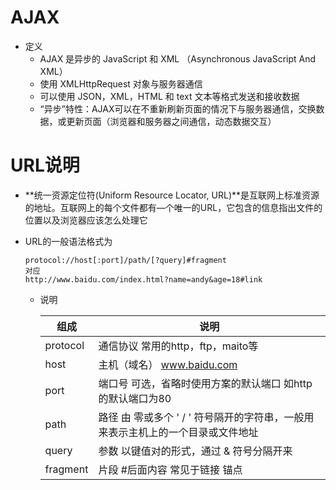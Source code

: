 # AJAX

- 定义
  - AJAX 是异步的 JavaScript 和 XML （Asynchronous JavaScript And XML）
  - 使用 XMLHttpRequest 对象与服务器通信
  - 可以使用 JSON，XML，HTML 和 text 文本等格式发送和接收数据
  - “异步”特性：AJAX可以在不重新刷新页面的情况下与服务器通信，交换数据，或更新页面（浏览器和服务器之间通信，动态数据交互）

# URL说明

- **统一资源定位符(Uniform Resource Locator, URL)**是互联网上标准资源的地址。互联网上的每个文件都有—个唯一的URL，它包含的信息指出文件的位置以及浏览器应该怎么处理它

- URL的一般语法格式为

  ```
  protocol://host[:port]/path/[?query]#fragment
  对应
  http://www.baidu.com/index.html?name=andy&age=18#link
  ```

  - 说明

    | 组成     | 说明                                                         |
    | -------- | ------------------------------------------------------------ |
    | protocol | 通信协议 常用的http，ftp，maito等                            |
    | host     | 主机（域名） www.baidu.com                                   |
    | port     | 端口号 可选，省略时使用方案的默认端口 如http的默认端口为80   |
    | path     | 路径 由 零或多个 ' / ' 符号隔开的字符串，一般用来表示主机上的一个目录或文件地址 |
    | query    | 参数  以键值对的形式，通过 & 符号分隔开来                    |
    | fragment | 片段 #后面内容 常见于链接 锚点                               |

